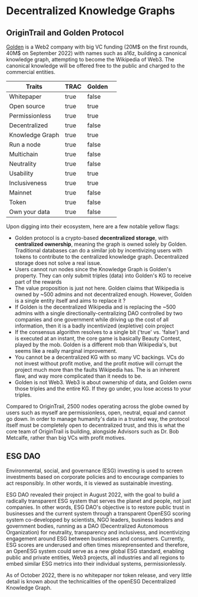 # Decentralized Knowledge Graphs

## OriginTrail and Golden Protocol

[Golden](https://golden.xyz/) is a Web2 company with big VC funding (20M$ on the first rounds, 40M$ on September 2022) with names such as a16z, building a canonical knowledge graph, attempting to become the Wikipedia of Web3. The canonical knowledge will be offered free to the public and charged to the commercial entities.

<table><thead><tr><th>Traits</th><th data-type="checkbox">TRAC</th><th data-type="checkbox">Golden</th><th data-hidden></th></tr></thead><tbody><tr><td>Whitepaper</td><td>true</td><td>false</td><td></td></tr><tr><td>Open source</td><td>true</td><td>true</td><td></td></tr><tr><td>Permissionless</td><td>true</td><td>true</td><td></td></tr><tr><td>Decentralized</td><td>true</td><td>false</td><td></td></tr><tr><td>Knowledge Graph</td><td>true</td><td>true</td><td></td></tr><tr><td>Run a node</td><td>true</td><td>false</td><td></td></tr><tr><td>Multichain</td><td>true</td><td>false</td><td></td></tr><tr><td>Neutrality</td><td>true</td><td>false</td><td></td></tr><tr><td>Usability</td><td>true</td><td>true</td><td></td></tr><tr><td>Inclusiveness</td><td>true</td><td>true</td><td></td></tr><tr><td>Mainnet</td><td>true</td><td>false</td><td></td></tr><tr><td>Token</td><td>true</td><td>false</td><td></td></tr><tr><td>Own your data</td><td>true</td><td>false</td><td></td></tr></tbody></table>

Upon digging into their ecosystem, here are a few notable yellow flags:&#x20;

* Golden protocol is a crypto-based **decentralized storage**, with **centralized ownership**, meaning the graph is owned solely by Golden. Traditional databases can do a similar job by incentivizing users with tokens to contribute to the centralized knowledge graph. Decentralized storage does not solve a real issue.&#x20;
* Users cannot run nodes since the Knowledge Graph is Golden's property. They can only submit triples (data) into Golden's KG to receive part of the rewards
* The value proposition is just not here. Golden claims that Wikipedia is owned by \~500 admins and not decentralized enough. However, Golden is a single entity itself and aims to replace it ?
* If Golden is the decentralized Wikipedia and is replacing the \~500 admins with a single directionally-centralizing DAO controlled by two companies and one government while driving up the cost of all information, then it is a badly incentivized (expletive) coin project
* If the consensus algorithm resolves to a single bit ('true' vs. 'false') and is executed at an instant, the core game is basically Beauty Contest, played by the mob. Golden is a different mob than Wikipedia's, but seems like a really marginal improvement.
* You cannot be a decentralized KG with so many VC backings. VCs do not invest without profit motive, and the profit motive will corrupt the project much more than the faults Wikipedia has. The is an inherent flaw, and way more complicated than it needs to be.
* Golden is not Web3. Web3 is about ownership of data, and Golden owns those triples and the entire KG. If they go under, you lose access to your triples.

Compared to OriginTrail, 2500 nodes operating across the globe owned by users such as myself are permissionless, open, neutral, equal and cannot go down. In order to manage humanity's data in a trusted way, the protocol itself must be completely open to decentralized trust, and this is what the core team of OriginTrail is building, alongside Advisors such as Dr. Bob Metcalfe, rather than big VCs with profit motives.&#x20;

## ESG DAO

Environmental, social, and governance (ESG) investing is used to screen investments based on corporate policies and to encourage companies to act responsibly. In other words, it is viewed as sustainable investing.

ESG DAO revealed their project in August 2022, with the goal to build a radically transparent ESG system that serves the planet and people, not just companies. In other words, ESG DAO's objective is to restore public trust in businesses and the current system through a transparent OpenESG scoring system co-developped by scientists, NGO leaders, business leaders and government bodies, running as a DAO (Decentralized Autonomous Organization) for neutrality, transparency and inclusivess, and incentivizing engagement around ESG between businesses and consumers. Currently, ESG scores are underused and often times misreprensented and therefore, an OpenESG system could serve as a new global ESG standard, enabling public and private entities, Web3 projects, all industries and all regions to embed similar ESG metrics into their individual systems, permissionlessly.&#x20;

As of October 2022, there is no whitepaper nor token release, and very little detail is known about the technicalities of the openESG Decentralized Knowledge Graph.
